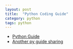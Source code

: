 ```yaml
---
layout: post
title:  "Python Coding Guide"
category: python
tags: python
---
```


 * [Python Guide][python_guide]
 * [Another py guide sharing][py_style]

[python_guide]: http://docs.python-guide.org/en/latest/
[py_style]: http://xiaocong.github.io/slides/idiomatic-python-code/



